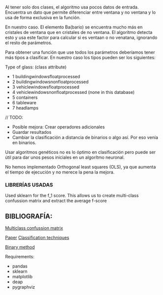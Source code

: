 Al tener solo dos clases, el algoritmo usa pocos datos de entrada.
Encuentra un dato que permite diferenciar entre ventana y no ventana y lo usa de forma exclusiva en la función.

En nuestro caso. El elemento Ba(bario) se encuentra mucho más en cristales de ventana que en cristales de no ventana.
El algoritmo detecta esto y usa este factor para calcular si es ventaan o no venatana, ignorando el resto de parámetros.

Para obtener una función que use todos los parámetros deberíamos tener más tipos a clasificar.
En nuestro caso los tipos pueden ser los siguientes:

Type of glass: (class attribute)

- 1 buildingwindowsfloatprocessed
- 2 buildingwindowsnonfloatprocessed
- 3 vehiclewindowsfloatprocessed
- 4 vehiclewindowsnonfloatprocessed (none in this database)
- 5 containers
- 6 tableware
- 7 headlamps

// TODO:
- Posible mejora: Crear operadores adicionales
- Guardar resultados
- Cambiar la clasificación a distancia de binarios o algo así. Por eso venía en binarios.

Usar algoritmos genéticos no es lo óptimo en clasificación pero puede ser útil para dar unos pesos iniciales en un algorítmo neuronal.

No hemos implementado Orthogonal least squares (OLS), ya que aumenta el tiempo de ejecución y no merece la pena la mejora.

### LIBRERÍAS USADAS
Used sklearn for the f_1 score. This allows us to create multi-class confussion matrix and extract the average f-score

## BIBLIOGRAFÍA:
[Multiclass confussion matrix](https://towardsdatascience.com/confusion-matrix-for-your-multi-class-machine-learning-model-ff9aa3bf7826)

[Paper](https://link.springer.com/chapter/10.1007/978-3-662-44303-3_5)
[Classification techniques](https://www.sciencedirect.com/topics/computer-science/classification-technique)

[Binary method](https://ieeexplore.ieee.org/document/6597232)

Requirements:
- pandas
- sklearn
- matplotlib
- deap
- pygraphviz